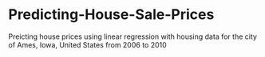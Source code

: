 # Predicting-House-Sale-Prices
Preicting house prices using linear regression with housing data for the city of Ames, Iowa, United States from 2006 to 2010
